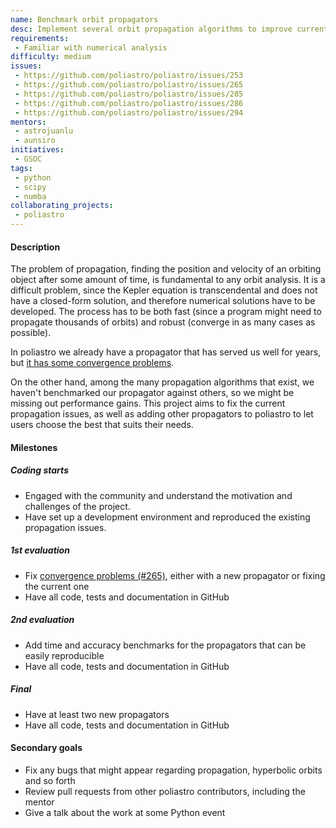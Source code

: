```yaml
---
name: Benchmark orbit propagators
desc: Implement several orbit propagation algorithms to improve current error rates and performance
requirements:
 - Familiar with numerical analysis
difficulty: medium
issues:
 - https://github.com/poliastro/poliastro/issues/253
 - https://github.com/poliastro/poliastro/issues/265
 - https://github.com/poliastro/poliastro/issues/285
 - https://github.com/poliastro/poliastro/issues/286
 - https://github.com/poliastro/poliastro/issues/294
mentors:
 - astrojuanlu
 - aunsiro
initiatives:
 - GSOC
tags:
 - python
 - scipy
 - numba
collaborating_projects:
 - poliastro
---
```


#### Description

The problem of propagation, finding the position and velocity of an orbiting
object after some amount of time, is fundamental to any orbit analysis.
It is a difficult problem, since the Kepler equation is transcendental and
does not have a closed-form solution, and therefore numerical solutions
have to be developed. The process has to be both fast (since a program
might need to propagate thousands of orbits) and robust (converge in as
many cases as possible).

In poliastro we already have a propagator that has served us well for years, but
[it has some convergence problems](https://github.com/poliastro/poliastro/issues/265).

On the other hand, among the many propagation algorithms that exist,
we haven't benchmarked our propagator against others, so we might be missing
out performance gains. This project aims to fix the current propagation
issues, as well as adding other propagators to poliastro to let users
choose the best that suits their needs.

#### Milestones

##### Coding starts

* Engaged with the community and understand the motivation and challenges of
  the project.
* Have set up a development environment and reproduced the existing propagation
  issues.

##### 1st evaluation

* Fix [convergence problems (#265)](https://github.com/poliastro/poliastro/issues/265),
  either with a new propagator or fixing the current one
* Have all code, tests and documentation in GitHub

##### 2nd evaluation

* Add time and accuracy benchmarks for the propagators that can be easily
  reproducible
* Have all code, tests and documentation in GitHub

##### Final

* Have at least two new propagators
* Have all code, tests and documentation in GitHub

#### Secondary goals

* Fix any bugs that might appear regarding propagation, hyperbolic orbits and so forth
* Review pull requests from other poliastro contributors, including the mentor
* Give a talk about the work at some Python event
